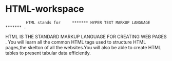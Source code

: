 # HTML-workspace
 
             HTML stands for     ******* HYPER TEXT MARKUP LANGUAGE ******* .
HTML IS THE STANDARD MARKUP LANGUAGE FOR CREATING WEB PAGES .
You will learn all the common HTML tags used to structure HTML pages,the skelton of all the websites.You will also be able to create HTML tables to present tabular data efficiently.
